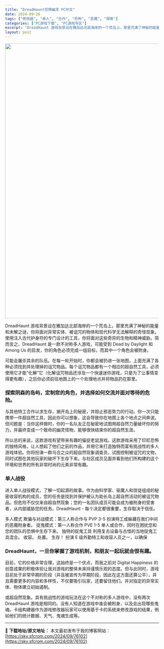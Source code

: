```yaml
---
title: "DreadHaunt恐惧幽灵 PC中文"
date: 2024-09-26
tags: ["修改器", "单人", "合作", "恐怖", "恶魔", "探索"]
categories: ["PC游戏下载", "PC游戏专区"]
excerpt: "DreadHaunt 游戏背景设在雅加达北部海岸的一个荒岛上，那里充满了神秘的能量和未解之谜，你将面对异常实体、被诅咒的物体和现代科学无法解释的奇怪现象。使用注入古代护身符的专门设计的工具，你将面对这些奇异的生物和精神威胁。简而言之，DreadHaunt 是一款不对称多人游戏，可能受到 Dead b&hellip;"
layout: post
---
```


<img class="aligncenter size-full wp-image-76103" src="https://sky.sfcrom.com/wp-content/uploads/2024/09/2024092609381722.webp" alt="" width="600" height="900" />

DreadHaunt 游戏背景设在雅加达北部海岸的一个荒岛上，那里充满了神秘的能量和未解之谜，你将面对异常实体、被诅咒的物体和现代科学无法解释的奇怪现象。使用注入古代护身符的专门设计的工具，你将面对这些奇异的生物和精神威胁。简而言之，DreadHaunt 是一款不对称多人游戏，可能受到 Dead by Daylight 和 Among Us 的启发，你的角色必须完成一组目标，而其中一个角色会被附身。

<span>可能会屠杀其余的队伍。在每一轮开始时，你都会被扔进一张地图，上面充满了各种必须找到并处理掉的诅咒物品。每个诅咒物品都有一个相应的超自然工具，必须使用它才能“化解”它（化解诅咒物品还涉及一个快速迷你游戏，只是为了让事情变得更有趣），之后你必须前往地图上的一个处理地点并将物品扔在那里。</span>
<h3><span>探索阴森的岛屿，定制您的角色，并选择如何交流并面对等待的危险。</span></h3>
<span>与其他特工合作以求生存，揭开岛上的秘密，并阻止邪恶势力的行动。你一次只能携带一件超自然工具，因此你可以想象，这会导致你在地图上各个地点之间奔波。但问题是：当你这样做时，你的一名队友正在秘密地试图用超自然力量破坏你的努力，并最终变成一个致命的幽灵怪物，能够很快结束你的超自然生涯。</span>

<span>所以总的来说，这款游戏有望带来有趣的猫捉老鼠游戏。这款游戏采用了印尼恐怖的独特风格，让人想起了他们之前的作品，并用它来打造独特而富有挑战性的多人游戏体验。你将扮演一群乌合之众的超自然现象调查员，试图控制被诅咒的文物，同时试图在其他玩家的破坏下生存下来。与社区成员见面并看到他们所构建的这个环境和世界的所有非常时尚的元素非常有趣。</span>
<h3><span>单人战役</span></h3>
<span>进入单人战役模式，了解一切起源的故事。作为由科学家、驱魔人和信徒组成的秘密收容机构的成员，您的任务是找到并保护被认为助长岛上超自然活动的被诅咒物品。但危险不仅仅来自超自然现象；您的一名团队成员可能会成为被附身的受害者，从内部威胁您的任务。DreadHaunt - 每个决定都很重要，生存取决于信任。</span>

<span>多人模式 欺骗与对战模式：第三人称合作与 PVP 3-5 扮演特工或躲藏在我们中间的恶魔附身者。 捉鬼模式：第一人称合作 PVE 1-5 单人或合作，同时在困扰您和您的团队的恐惧中生存下来。 独特的捉鬼工具 利用复古设备与古怪的当地捉鬼工具混合。 收容。 处置。 生存！ 扮演 E 级外勤特工和收容人员之一，以确保</span>
<h3><span>DreadHaunt，一旦你掌握了游戏机制，和朋友一起玩就会很有趣。</span></h3>
<span>目前，它的价格非常合理，这始终是一个优点，而我之前对 Digital Happiness 的创意成果的积极体验让我对游戏的整体未来持谨慎乐观的态度。但与此同时，游戏目前处于非常早期的阶段（并且被宣传为早期阶段，因此在这方面还算公平），并且需要更多的内容和多样性，不仅要吸引玩家，还要留住他们。并对指定的异常实体、物体建立初始遏制。</span>

或超自然现象。具有挑战性的游戏玩法在这个不对称的多人游戏中，没有两次 DreadHaunt 游戏是相同的。没有人知道在游戏中谁会被附身，以及会出现哪些鬼魂。卡组构建器作为游戏修改器玩家可以使用基于卡的系统来修改游戏的结果，例如他们的统计数据、天气、鬼魂生成等。

---
📖 **下载地址/原文地址：** 本文最初发布于我的博客网站：[https://sky.sfcrom.com/2024/09/76102](https://sky.sfcrom.com/2024/09/76102)
